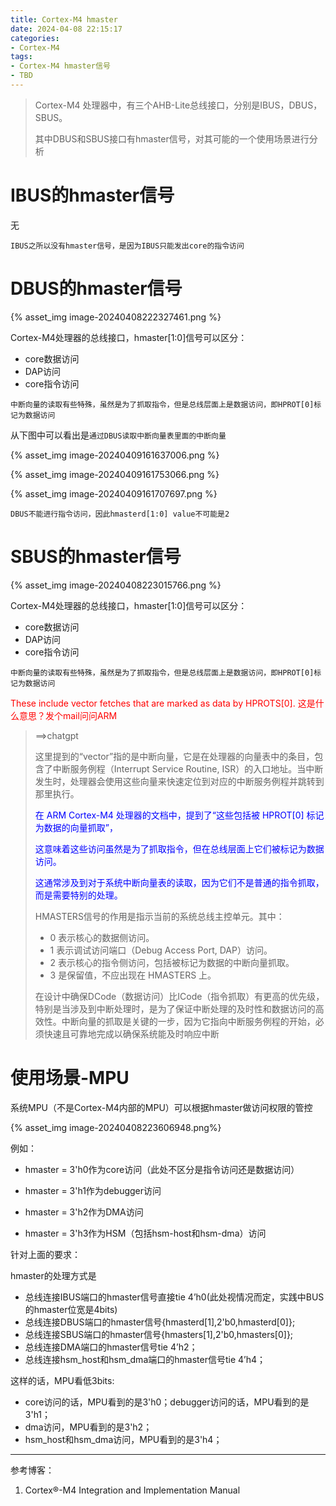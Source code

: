 ```yaml
---
title: Cortex-M4 hmaster
date: 2024-04-08 22:15:17
categories:
- Cortex-M4
tags:
- Cortex-M4 hmaster信号
- TBD
---
```


> Cortex-M4 处理器中，有三个AHB-Lite总线接口，分别是IBUS，DBUS，SBUS。
>
> 其中DBUS和SBUS接口有hmaster信号，对其可能的一个使用场景进行分析



# IBUS的hmaster信号

无

`IBUS之所以没有hmaster信号，是因为IBUS只能发出core的指令访问`

# DBUS的hmaster信号

{% asset_img image-20240408222327461.png %}

Cortex-M4处理器的总线接口，hmaster[1:0]信号可以区分：

- core数据访问
- DAP访问
- core指令访问

`中断向量的读取有些特殊，虽然是为了抓取指令，但是总线层面上是数据访问，即HPROT[0]标记为数据访问`

从下图中可以看出是`通过DBUS读取中断向量表里面的中断向量`

{% asset_img image-20240409161637006.png %}

{% asset_img image-20240409161753066.png %}

{% asset_img image-20240409161707697.png %}



`DBUS不能进行指令访问，因此hmasterd[1:0] value不可能是2`

# SBUS的hmaster信号

{% asset_img image-20240408223015766.png %}

Cortex-M4处理器的总线接口，hmaster[1:0]信号可以区分：

- core数据访问
- DAP访问
- core指令访问

`中断向量的读取有些特殊，虽然是为了抓取指令，但是总线层面上是数据访问，即HPROT[0]标记为数据访问`

<font color=red>These include vector fetches that  are marked as data by HPROTS[0]. 这是什么意思？发个mail问问ARM</font>

> ==>chatgpt
>
> 这里提到的“vector”指的是中断向量，它是在处理器的向量表中的条目，包含了中断服务例程（Interrupt Service Routine, ISR）的入口地址。当中断发生时，处理器会使用这些向量来快速定位到对应的中断服务例程并跳转到那里执行。
>
> <font color=blue>在 ARM Cortex-M4 处理器的文档中，提到了“这些包括被 HPROT[0] 标记为数据的向量抓取”，</font>
>
> <font color=blue>这意味着这些访问虽然是为了抓取指令，但在总线层面上它们被标记为数据访问。</font>
>
> <font color=blue>这通常涉及到对于系统中断向量表的读取，因为它们不是普通的指令抓取，而是需要特别的处理。</font>
>
> HMASTERS信号的作用是指示当前的系统总线主控单元。其中：
>
> - 0 表示核心的数据侧访问。
> - 1 表示调试访问端口（Debug Access Port, DAP）访问。
> - 2 表示核心的指令侧访问，包括被标记为数据的中断向量抓取。
> - 3 是保留值，不应出现在 HMASTERS 上。
>
> 在设计中确保DCode（数据访问）比ICode（指令抓取）有更高的优先级，特别是当涉及到中断处理时，是为了保证中断处理的及时性和数据访问的高效性。中断向量的抓取是关键的一步，因为它指向中断服务例程的开始，必须快速且可靠地完成以确保系统能及时响应中断

# 使用场景-MPU

系统MPU（不是Cortex-M4内部的MPU）可以根据hmaster做访问权限的管控

{% asset_img image-20240408223606948.png%}

例如：

- hmaster = 3'h0作为core访问（此处不区分是指令访问还是数据访问）

- hmaster = 3'h1作为debugger访问
- hmaster = 3'h2作为DMA访问
- hmaster = 3'h3作为HSM（包括hsm-host和hsm-dma）访问



针对上面的要求：

hmaster的处理方式是

- 总线连接IBUS端口的hmaster信号直接tie 4’h0(此处视情况而定，实践中BUS的hmaster位宽是4bits)
- 总线连接DBUS端口的hmaster信号{hmasterd[1],2'b0,hmasterd[0]};
- 总线连接SBUS端口的hmaster信号{hmasters[1],2'b0,hmasters[0]};
- 总线连接DMA端口的hmaster信号tie 4’h2；
- 总线连接hsm_host和hsm_dma端口的hmaster信号tie 4’h4；



这样的话，MPU看低3bits:

- core访问的话，MPU看到的是3'h0；debugger访问的话，MPU看到的是3'h1；
- dma访问，MPU看到的是3'h2；
- hsm_host和hsm_dma访问，MPU看到的是3'h4；

---

参考博客：

1. Cortex®-M4  Integration and Implementation Manual  

